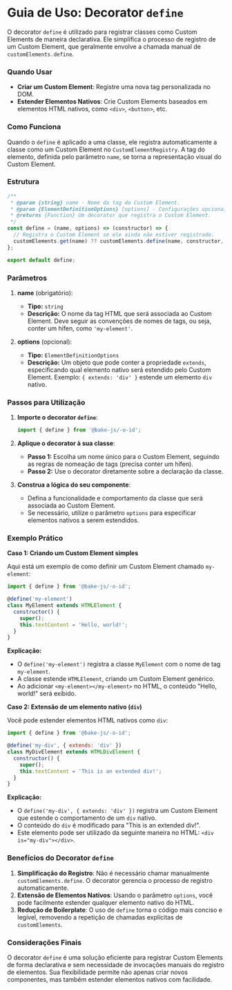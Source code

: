 # Guia de Uso: Decorator `define`

O decorator `define` é utilizado para registrar classes como Custom Elements de maneira declarativa. Ele simplifica o processo de registro de um Custom Element, que geralmente envolve a chamada manual de `customElements.define`.

### Quando Usar

- **Criar um Custom Element**: Registre uma nova tag personalizada no DOM.
- **Estender Elementos Nativos**: Crie Custom Elements baseados em elementos HTML nativos, como `<div>`, `<button>`, etc.

### Como Funciona

Quando o `define` é aplicado a uma classe, ele registra automaticamente a classe como um Custom Element no `CustomElementRegistry`. A tag do elemento, definida pelo parâmetro `name`, se torna a representação visual do Custom Element.

### Estrutura

```javascript
/**
 * @param {string} name - Nome da tag do Custom Element.
 * @param {ElementDefinitionOptions} [options] - Configurações opcionais para a definição do Custom Element.
 * @returns {Function} Um decorator que registra o Custom Element.
 */
const define = (name, options) => (constructor) => {
  // Registra o Custom Element se ele ainda não estiver registrado.
  customElements.get(name) ?? customElements.define(name, constructor, options);
};

export default define;
```

### Parâmetros

1. **name** (obrigatório):
   - **Tipo:** `string`
   - **Descrição:** O nome da tag HTML que será associada ao Custom Element. Deve seguir as convenções de nomes de tags, ou seja, conter um hífen, como `'my-element'`.

2. **options** (opcional):
   - **Tipo:** `ElementDefinitionOptions`
   - **Descrição:** Um objeto que pode conter a propriedade `extends`, especificando qual elemento nativo será estendido pelo Custom Element. Exemplo: `{ extends: 'div' }` estende um elemento `div` nativo.

### Passos para Utilização

1. **Importe o decorator `define`**:

   ```javascript
   import { define } from '@bake-js/-o-id';
   ```

2. **Aplique o decorator à sua classe**:
   
   - **Passo 1:** Escolha um nome único para o Custom Element, seguindo as regras de nomeação de tags (precisa conter um hífen).
   - **Passo 2:** Use o decorator diretamente sobre a declaração da classe.

3. **Construa a lógica do seu componente**:
   
   - Defina a funcionalidade e comportamento da classe que será associada ao Custom Element.
   - Se necessário, utilize o parâmetro `options` para especificar elementos nativos a serem estendidos.

### Exemplo Prático

**Caso 1: Criando um Custom Element simples**

Aqui está um exemplo de como definir um Custom Element chamado `my-element`:

```javascript
import { define } from '@bake-js/-o-id';

@define('my-element')
class MyElement extends HTMLElement {
  constructor() {
    super();
    this.textContent = 'Hello, world!';
  }
}
```

**Explicação:**
- O `define('my-element')` registra a classe `MyElement` com o nome de tag `my-element`.
- A classe estende `HTMLElement`, criando um Custom Element genérico.
- Ao adicionar `<my-element></my-element>` no HTML, o conteúdo "Hello, world!" será exibido.

**Caso 2: Extensão de um elemento nativo (`div`)**

Você pode estender elementos HTML nativos como `div`:

```javascript
import { define } from '@bake-js/-o-id';

@define('my-div', { extends: 'div' })
class MyDivElement extends HTMLDivElement {
  constructor() {
    super();
    this.textContent = 'This is an extended div!';
  }
}
```

**Explicação:**
- O `define('my-div', { extends: 'div' })` registra um Custom Element que estende o comportamento de um `div` nativo.
- O conteúdo do `div` é modificado para "This is an extended div!".
- Este elemento pode ser utilizado da seguinte maneira no HTML: `<div is="my-div"></div>`.

### Benefícios do Decorator `define`

1. **Simplificação do Registro**: Não é necessário chamar manualmente `customElements.define`. O decorator gerencia o processo de registro automaticamente.
2. **Extensão de Elementos Nativos**: Usando o parâmetro `options`, você pode facilmente estender qualquer elemento nativo do HTML.
3. **Redução de Boilerplate**: O uso de `define` torna o código mais conciso e legível, removendo a repetição de chamadas explícitas de `customElements`.

### Considerações Finais

O decorator `define` é uma solução eficiente para registrar Custom Elements de forma declarativa e sem necessidade de invocações manuais do registro de elementos. Sua flexibilidade permite não apenas criar novos componentes, mas também estender elementos nativos com facilidade.
